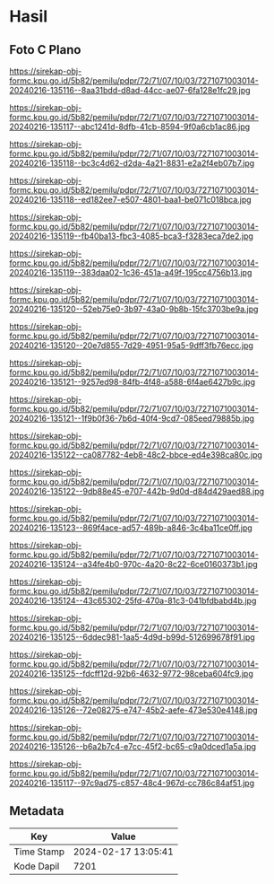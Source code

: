 # Hasil

## Foto C Plano

https://sirekap-obj-formc.kpu.go.id/5b82/pemilu/pdpr/72/71/07/10/03/7271071003014-20240216-135116--8aa31bdd-d8ad-44cc-ae07-6fa128e1fc29.jpg

https://sirekap-obj-formc.kpu.go.id/5b82/pemilu/pdpr/72/71/07/10/03/7271071003014-20240216-135117--abc1241d-8dfb-41cb-8594-9f0a6cb1ac86.jpg

https://sirekap-obj-formc.kpu.go.id/5b82/pemilu/pdpr/72/71/07/10/03/7271071003014-20240216-135118--bc3c4d62-d2da-4a21-8831-e2a2f4eb07b7.jpg

https://sirekap-obj-formc.kpu.go.id/5b82/pemilu/pdpr/72/71/07/10/03/7271071003014-20240216-135118--ed182ee7-e507-4801-baa1-be071c018bca.jpg

https://sirekap-obj-formc.kpu.go.id/5b82/pemilu/pdpr/72/71/07/10/03/7271071003014-20240216-135119--fb40ba13-fbc3-4085-bca3-f3283eca7de2.jpg

https://sirekap-obj-formc.kpu.go.id/5b82/pemilu/pdpr/72/71/07/10/03/7271071003014-20240216-135119--383daa02-1c36-451a-a49f-195cc4756b13.jpg

https://sirekap-obj-formc.kpu.go.id/5b82/pemilu/pdpr/72/71/07/10/03/7271071003014-20240216-135120--52eb75e0-3b97-43a0-9b8b-15fc3703be9a.jpg

https://sirekap-obj-formc.kpu.go.id/5b82/pemilu/pdpr/72/71/07/10/03/7271071003014-20240216-135120--20e7d855-7d29-4951-95a5-9dff3fb76ecc.jpg

https://sirekap-obj-formc.kpu.go.id/5b82/pemilu/pdpr/72/71/07/10/03/7271071003014-20240216-135121--9257ed98-84fb-4f48-a588-6f4ae6427b9c.jpg

https://sirekap-obj-formc.kpu.go.id/5b82/pemilu/pdpr/72/71/07/10/03/7271071003014-20240216-135121--1f9b0f36-7b6d-40f4-9cd7-085eed79885b.jpg

https://sirekap-obj-formc.kpu.go.id/5b82/pemilu/pdpr/72/71/07/10/03/7271071003014-20240216-135122--ca087782-4eb8-48c2-bbce-ed4e398ca80c.jpg

https://sirekap-obj-formc.kpu.go.id/5b82/pemilu/pdpr/72/71/07/10/03/7271071003014-20240216-135122--9db88e45-e707-442b-9d0d-d84d429aed88.jpg

https://sirekap-obj-formc.kpu.go.id/5b82/pemilu/pdpr/72/71/07/10/03/7271071003014-20240216-135123--869f4ace-ad57-489b-a846-3c4ba11ce0ff.jpg

https://sirekap-obj-formc.kpu.go.id/5b82/pemilu/pdpr/72/71/07/10/03/7271071003014-20240216-135124--a34fe4b0-970c-4a20-8c22-6ce0160373b1.jpg

https://sirekap-obj-formc.kpu.go.id/5b82/pemilu/pdpr/72/71/07/10/03/7271071003014-20240216-135124--43c65302-25fd-470a-81c3-041bfdbabd4b.jpg

https://sirekap-obj-formc.kpu.go.id/5b82/pemilu/pdpr/72/71/07/10/03/7271071003014-20240216-135125--6ddec981-1aa5-4d9d-b99d-512699678f91.jpg

https://sirekap-obj-formc.kpu.go.id/5b82/pemilu/pdpr/72/71/07/10/03/7271071003014-20240216-135125--fdcff12d-92b6-4632-9772-98ceba604fc9.jpg

https://sirekap-obj-formc.kpu.go.id/5b82/pemilu/pdpr/72/71/07/10/03/7271071003014-20240216-135126--72e08275-e747-45b2-aefe-473e530e4148.jpg

https://sirekap-obj-formc.kpu.go.id/5b82/pemilu/pdpr/72/71/07/10/03/7271071003014-20240216-135126--b6a2b7c4-e7cc-45f2-bc65-c9a0dced1a5a.jpg

https://sirekap-obj-formc.kpu.go.id/5b82/pemilu/pdpr/72/71/07/10/03/7271071003014-20240216-135117--97c9ad75-c857-48c4-967d-cc786c84af51.jpg


## Metadata

| Key        | Value               |
| ---------- | ------------------- |
| Time Stamp | 2024-02-17 13:05:41 |
| Kode Dapil | 7201                |



